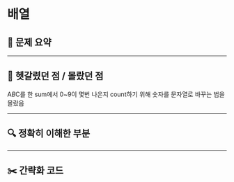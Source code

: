 # 배열

## 📝 문제 요약


---

## 🤔 헷갈렸던 점 / 몰랐던 점
A*B*C를 한 sum에서 0~9이 몇번 나온지 count하기 위해 숫자를 문자열로 바꾸는 법을 몰랐음

---

## 🔍 정확히 이해한 부분


---

## ✂️ 간략화 코드
```cs

```
